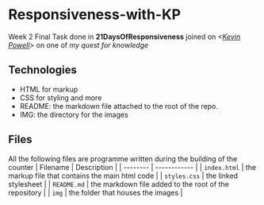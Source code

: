 # Responsiveness-with-KP

Week 2 Final Task done in **21DaysOfResponsiveness** joined on *<[Kevin Powell](https://courses.kevinpowell.com)>* on one of  *my quest for knowledge*

## Technologies

* HTML for markup
* CSS for styling and more
* README: the markdown file attached to the root of the repo.
* IMG: the directory for the images

## Files

All the following files are programme written during the building of the counter
| Filename | Description |
| -------- | ------------ |
| `index.html` | the markup file that contains the main html code |
| `styles.css` | the linked stylesheet |
| `README.md` | the markdown file added to the root of the repository |
| `img` | the folder that houses the images |
